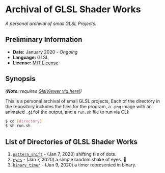 # Archival of GLSL Shader Works

*A personal archival of small GLSL Projects.*

## Preliminary Information

- **Date:** January 2020 - *Ongoing*
- **Language:** GLSL
- **License:** [MIT License](./LICENSE)

## Synopsis

*(**Note:** requires [GlslViewer via here!](https://github.com/patriciogonzalezvivo/glslViewer "GlslViewer via here"))*

This is a personal archival of small GLSL projects, Each of the directory in the repository includes the files for the program, a `.png` image with an animated `.gif`of the output, and a `run.sh` file to run via CLI:

```bash
$ cd [directory]
$ sh run.sh
```

## List of Directories of GLSL Shader Works

001. [`pattern_shift`](./001-pattern_shift) - (Jan 7, 2020) shifting tile of dots.
002. [`eyes`](./002-eyes) - (Jan 7, 2020) a simple random shake of eyes. :eyes:
003. [`binary_timer`](./003-binary_timer) - (Jan 9, 2020) a timer represented in binary.
